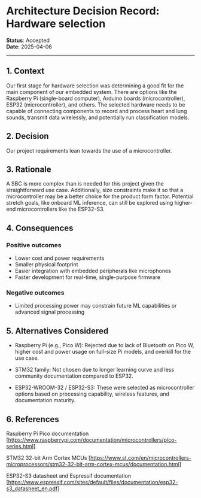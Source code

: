 # Architecture Decision Record: Hardware selection

**Status**: Accepted  
**Date**: 2025-04-06  

---

## 1. Context

Our first stage for hardware selection was determining a good fit for the main component of our embedded system. There are options like the Raspberry Pi (single-board computer), Arduino boards (microcontroller), ESP32 (microcontroller), and others. The selected hardware needs to be capable of connecting components to record and process heart and lung sounds, transmit data wirelessly, and potentially run classification models.

## 2. Decision

Our project requirements lean towards the use of a microcontroller.

## 3. Rationale

A SBC is more complex than is needed for this project given the straightforward use case. Additionally, size constraints make it so that a microcontroller may be a better choice for the product form factor. Potential stretch goals, like onboard ML inference, can still be explored using higher-end microcontrollers like the ESP32-S3.


## 4. Consequences


### Positive outcomes

- Lower cost and power requirements
- Smaller physical footprint
- Easier integration with embedded peripherals like microphones
- Faster development for real-time, single-purpose firmware

### Negative outcomes
- Limited processing power may constrain future ML capabilities or advanced signal
processing

## 5. Alternatives Considered

- Raspberry Pi (e.g., Pico W): Rejected due to lack of Bluetooth on Pico W, higher cost and power usage on full-size Pi models, and overkill for the use case.


- STM32 family: Not chosen due to longer learning curve and less community documentation compared to ESP32.


- ESP32-WROOM-32 / ESP32-S3: These were selected as microcontroller options based on processing capability, wireless features, and documentation maturity.



## 6. References

Raspberry Pi Pico documentation [https://www.raspberrypi.com/documentation/microcontrollers/pico-series.html]

STM32 32-bit Arm Cortex MCUs
[https://www.st.com/en/microcontrollers-microprocessors/stm32-32-bit-arm-cortex-mcus/documentation.html]

ESP32-S3 datasheet and Espressif documentation [https://www.espressif.com/sites/default/files/documentation/esp32-s3_datasheet_en.pdf]



